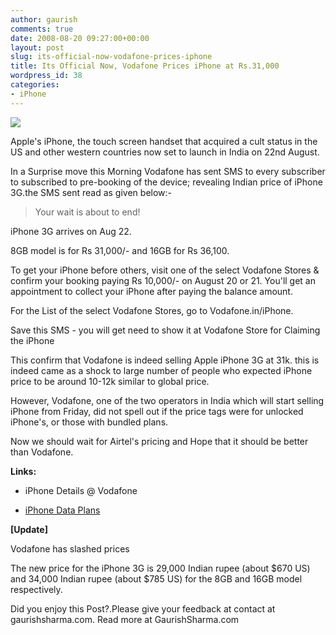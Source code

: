 ```yaml
---
author: gaurish
comments: true
date: 2008-08-20 09:27:00+00:00
layout: post
slug: its-official-now-vodafone-prices-iphone
title: Its Official Now, Vodafone Prices iPhone at Rs.31,000
wordpress_id: 38
categories:
- iPhone
---
```


[![](http://2.bp.blogspot.com/_wMAC6frBFdw/SKvdY6_ZdjI/AAAAAAAAAPk/_EMKq_xKQQM/s200-R/3g-iphone.jpg)](http://2.bp.blogspot.com/_wMAC6frBFdw/SKvdY6_ZdjI/AAAAAAAAAPk/IIiWtdBSuhc/s1600-h/3g-iphone.jpg)

  

Apple's iPhone, the touch screen handset that acquired a cult status in the US and other western countries now set to launch in India on 22nd August.  

In a Surprise move this Morning Vodafone has sent SMS to every subscriber to subscribed to pre-booking of the device; revealing Indian price of iPhone 3G.the SMS sent read as given below:-  



> Your wait is about to end!  

iPhone 3G arrives on Aug 22.  

8GB model is for Rs 31,000/- and 16GB for Rs 36,100.  

To get your iPhone before others, visit one of the select Vodafone Stores & confirm your booking paying Rs 10,000/- on August 20 or 21. You'll get an appointment to collect your iPhone after paying the balance amount.  

For the List of the select Vodafone Stores, go to Vodafone.in/iPhone.  

Save this SMS - you will get need to show it at Vodafone Store for Claiming the iPhone

This confirm that Vodafone is indeed selling Apple iPhone 3G at 31k. this is indeed came as a shock to large number of people who expected iPhone price to be around 10-12k similar to global price.  

However, Vodafone, one of the two operators in India which will start selling iPhone from Friday, did not spell out if the price tags were for unlocked iPhone's, or those with bundled plans.    

Now we should wait for Airtel's pricing and Hope that it should be better than Vodafone.  

  

**Links:**   



  * iPhone Details @ Vodafone


  * [iPhone Data Plans](http://www.vodafone.in/iphone/pages/iPhoneplans.aspx)  



**[Update]**  

Vodafone has slashed prices  

The new price for the iPhone 3G is 29,000 Indian rupee (about $670 US) and 34,000 Indian rupee (about $785 US) for the 8GB and 16GB model respectively.

Did you enjoy this Post?.Please give your feedback at contact at gaurishsharma.com.
Read more at GaurishSharma.com
